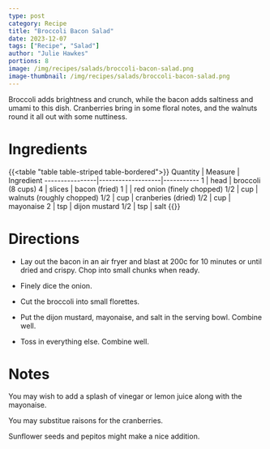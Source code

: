 ```yaml
---
type: post
category: Recipe
title: "Broccoli Bacon Salad"
date: 2023-12-07
tags: ["Recipe", "Salad"]
author: "Julie Hawkes"
portions: 8
image: /img/recipes/salads/broccoli-bacon-salad.png
image-thumbnail: /img/recipes/salads/broccoli-bacon-salad.png
---
```


Broccoli adds brightness and crunch, while the bacon adds saltiness and umami to this dish. Cranberries bring in some floral notes, and the walnuts round it all out with some nuttiness.
<!--more-->

# Ingredients

{{<table "table table-striped table-bordered">}}
Quantity		| Measure 			| Ingredient
----------------|-------------------|-----------
1 				| head				| broccoli (8 cups)
4				| slices			| bacon (fried)
1				| 					| red onion (finely chopped)
1/2				| cup				| walnuts (roughly chopped)
1/2				| cup				| cranberies (dried)
1/2				| cup				| mayonaise
2				| tsp				| dijon mustard
1/2				| tsp				| salt
{{</table>}}

# Directions

* Lay out the bacon in an air fryer and blast at 200c for 10 minutes or until dried and crispy. Chop into small chunks when ready.

* Finely dice the onion.

* Cut the broccoli into small florettes.

* Put the dijon mustard, mayonaise, and salt in the serving bowl. Combine well.

* Toss in everything else. Combine well.

# Notes

You may wish to add a splash of vinegar or lemon juice along with the mayonaise.

You may substitue raisons for the cranberries.

Sunflower seeds and pepitos might make a nice addition.